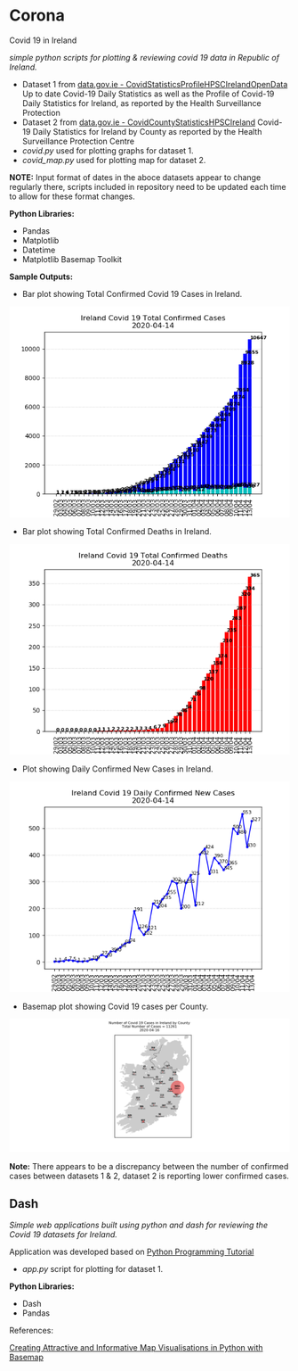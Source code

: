 # Corona #
Covid 19 in Ireland

*simple python scripts for plotting & reviewing covid 19 data in Republic of Ireland.*

- Dataset 1 from [data.gov.ie - CovidStatisticsProfileHPSCIrelandOpenData](https://data.gov.ie/dataset/covidstatisticsprofilehpscirelandopendata/resource/b8143e99-4929-41bc-ac1c-5520c0666b20)
Up to date Covid-19 Daily Statistics as well as the Profile of Covid-19 Daily Statistics for Ireland, as reported by the Health Surveillance Protection
- Dataset 2 from [data.gov.ie - CovidCountyStatisticsHPSCIreland](https://data.gov.ie/dataset/covidcountystatisticshpscireland/resource/db9ee961-0ea9-4f74-b137-a625ffb0efe9)
Covid-19 Daily Statistics for Ireland by County as reported by the Health Surveillance Protection Centre
- *covid.py* used for plotting graphs for dataset 1.
- *covid_map.py* used for plotting map for dataset 2.

**NOTE:** Input format of dates in the aboce datasets appear to change regularly there, scripts included in repository need to be updated each time to allow for these format changes. 

**Python Libraries:**
- Pandas
- Matplotlib
- Datetime
- Matplotlib Basemap Toolkit

**Sample Outputs:**

- Bar plot showing Total Confirmed Covid 19 Cases in Ireland.

![fig1](https://github.com/PaulSweeney89/Corona/blob/master/Outputs/Figure_1.png)

- Bar plot showing Total Confirmed Deaths in Ireland.

![fig2](https://github.com/PaulSweeney89/Corona/blob/master/Outputs/Figure_2.png)

- Plot showing Daily Confirmed New Cases in Ireland.

![fig3](https://github.com/PaulSweeney89/Corona/blob/master/Outputs/Figure_3.png)

- Basemap plot showing Covid 19 cases per County.

![fig5](https://github.com/PaulSweeney89/Corona/blob/master/Outputs/Figure_5.png)

**Note:** There appears to be a discrepancy between the number of confirmed cases between datasets 1 & 2, dataset 2 is reporting lower confirmed cases.

## Dash ##

*Simple web applications built using python and dash for reviewing the Covid 19 datasets for Ireland.*

Application was developed based on [Python Programming Tutorial](https://pythonprogramming.net/data-visualization-application-dash-python-tutorial-introduction/)

- *app.py* script for plotting for dataset 1.

**Python Libraries:**
- Dash
- Pandas 

References:

[Creating Attractive and Informative Map Visualisations in Python with Basemap](https://www.datadependence.com/2016/06/creating-map-visualisations-in-python/)




